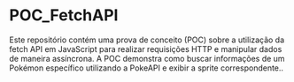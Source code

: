 # POC_FetchAPI
Este repositório contém uma prova de conceito (POC) sobre a utilização da fetch API em JavaScript para realizar requisições HTTP e manipular dados de maneira assíncrona. A POC demonstra como buscar informações de um Pokémon específico utilizando a PokeAPI e exibir a sprite correspondente..

